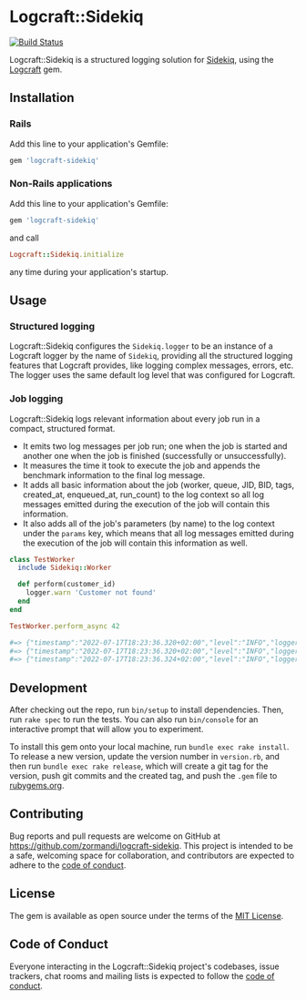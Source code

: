 # Logcraft::Sidekiq

[![Build Status](https://github.com/zormandi/logcraft-sidekiq/actions/workflows/main.yml/badge.svg)](https://github.com/zormandi/logcraft-sidekiq/actions/workflows/main.yml)

Logcraft::Sidekiq is a structured logging solution for [Sidekiq](https://github.com/mperham/sidekiq), using
the [Logcraft](https://github.com/zormandi/logcraft) gem.

## Installation

### Rails

Add this line to your application's Gemfile:

```ruby
gem 'logcraft-sidekiq'
```

### Non-Rails applications

Add this line to your application's Gemfile:

```ruby
gem 'logcraft-sidekiq'
```

and call

```ruby
Logcraft::Sidekiq.initialize
```

any time during your application's startup.

## Usage

### Structured logging

Logcraft::Sidekiq configures the `Sidekiq.logger` to be an instance of a Logcraft logger by the name of `Sidekiq`,
providing all the structured logging features that Logcraft provides, like logging complex messages, errors, etc.
The logger uses the same default log level that was configured for Logcraft.

### Job logging

Logcraft::Sidekiq logs relevant information about every job run in a compact, structured format.

* It emits two log messages per job run; one when the job is started and another one when the job is finished
  (successfully or unsuccessfully).
* It measures the time it took to execute the job and appends the benchmark information to the final log message.
* It adds all basic information about the job (worker, queue, JID, BID, tags, created_at, enqueued_at, run_count) to
  the log context so all log messages emitted during the execution of the job will contain this information.
* It also adds all of the job's parameters (by name) to the log context under the `params` key, which means that all 
  log messages emitted during the execution of the job will contain this information as well.

```ruby
class TestWorker
  include Sidekiq::Worker

  def perform(customer_id)
    logger.warn 'Customer not found'
  end
end

TestWorker.perform_async 42

#=> {"timestamp":"2022-07-17T18:23:36.320+02:00","level":"INFO","logger":"Sidekiq","hostname":"MacbookPro.local","pid":20740,"jid":"aad6c56ece22b115fb91821e","queue":"default","worker":"TestWorker","created_at":"2022-07-17T18:23:35.932+02:00","enqueued_at":"2022-07-17T18:23:35.932+02:00","run_count":1,"tid":"hrg","params":{"customer_id":42},"message":"TestWorker started"}
#=> {"timestamp":"2022-07-17T18:23:36.320+02:00","level":"INFO","logger":"Sidekiq","hostname":"MacbookPro.local","pid":20740,"jid":"aad6c56ece22b115fb91821e","queue":"default","worker":"TestWorker","created_at":"2022-07-17T18:23:35.932+02:00","enqueued_at":"2022-07-17T18:23:35.932+02:00","run_count":1,"tid":"hrg","params":{"customer_id":42},"message":"Customer not found"}
#=> {"timestamp":"2022-07-17T18:23:36.324+02:00","level":"INFO","logger":"Sidekiq","hostname":"MacbookPro.local","pid":20740,"jid":"aad6c56ece22b115fb91821e","queue":"default","worker":"TestWorker","created_at":"2022-07-17T18:23:35.932+02:00","enqueued_at":"2022-07-17T18:23:35.932+02:00","run_count":1,"tid":"hrg","params":{"customer_id":42},"duration":4,"duration_sec":0.004,"message":"TestWorker finished"}
```

## Development

After checking out the repo, run `bin/setup` to install dependencies. Then, run `rake spec` to run the tests. You can
also run `bin/console` for an interactive prompt that will allow you to experiment.

To install this gem onto your local machine, run `bundle exec rake install`. To release a new version, update the
version number in `version.rb`, and then run `bundle exec rake release`, which will create a git tag for the version,
push git commits and the created tag, and push the `.gem` file to [rubygems.org](https://rubygems.org).

## Contributing

Bug reports and pull requests are welcome on GitHub at https://github.com/zormandi/logcraft-sidekiq. This project is
intended to be a safe, welcoming space for collaboration, and contributors are expected to adhere to
the [code of conduct](https://github.com/zormandi/logcraft-sidekiq/blob/master/CODE_OF_CONDUCT.md).

## License

The gem is available as open source under the terms of the [MIT License](https://opensource.org/licenses/MIT).

## Code of Conduct

Everyone interacting in the Logcraft::Sidekiq project's codebases, issue trackers, chat rooms and mailing lists is
expected to follow the [code of conduct](https://github.com/zormandi/logcraft-sidekiq/blob/master/CODE_OF_CONDUCT.md).
